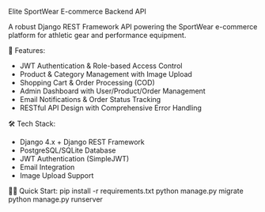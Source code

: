 Elite SportWear E-commerce Backend API

A robust Django REST Framework API powering the SportWear e-commerce platform for athletic gear and performance equipment.

🚀 Features:
- JWT Authentication & Role-based Access Control
- Product & Category Management with Image Upload
- Shopping Cart & Order Processing (COD)
- Admin Dashboard with User/Product/Order Management
- Email Notifications & Order Status Tracking
- RESTful API Design with Comprehensive Error Handling

🛠️ Tech Stack:
- Django 4.x + Django REST Framework
- PostgreSQL/SQLite Database
- JWT Authentication (SimpleJWT)
- Email Integration
- Image Upload Support

🏃‍♂️ Quick Start:
pip install -r requirements.txt
python manage.py migrate
python manage.py runserver

